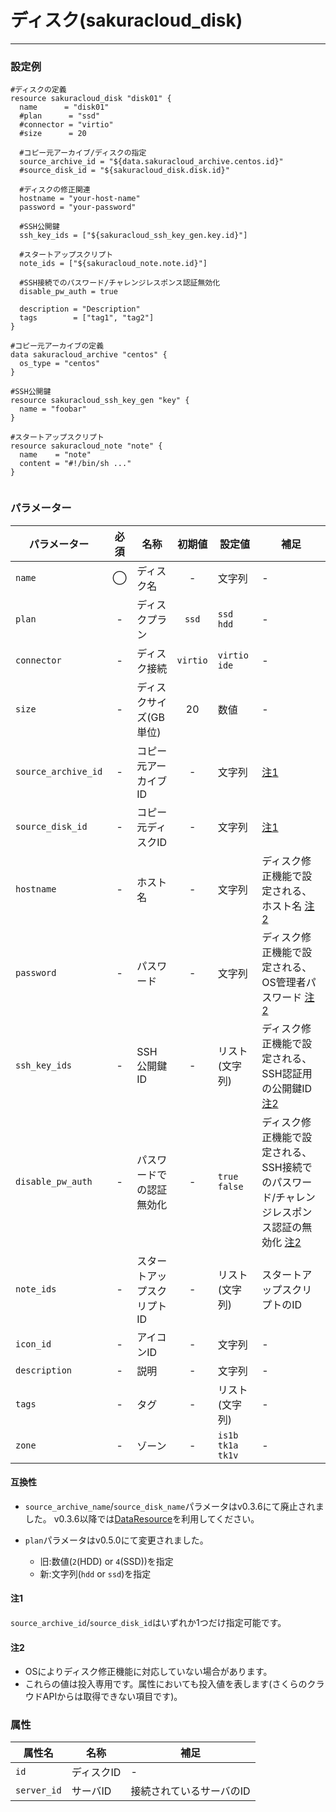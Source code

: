 # ディスク(sakuracloud_disk)

---

### 設定例

```hcl
#ディスクの定義
resource sakuracloud_disk "disk01" {
  name      = "disk01"
  #plan      = "ssd"
  #connector = "virtio"
  #size      = 20

  #コピー元アーカイブ/ディスクの指定
  source_archive_id = "${data.sakuracloud_archive.centos.id}"
  #source_disk_id = "${sakuracloud_disk.disk.id}"

  #ディスクの修正関連
  hostname = "your-host-name"
  password = "your-password"
  
  #SSH公開鍵
  ssh_key_ids = ["${sakuracloud_ssh_key_gen.key.id}"]
  
  #スタートアップスクリプト
  note_ids = ["${sakuracloud_note.note.id}"]
  
  #SSH接続でのパスワード/チャレンジレスポンス認証無効化
  disable_pw_auth = true
 
  description = "Description"
  tags        = ["tag1", "tag2"]
}

#コピー元アーカイブの定義
data sakuracloud_archive "centos" {
  os_type = "centos"
}

#SSH公開鍵
resource sakuracloud_ssh_key_gen "key" {
  name = "foobar"
}

#スタートアップスクリプト
resource sakuracloud_note "note" {
  name    = "note"
  content = "#!/bin/sh ..."
}


```

### パラメーター

|パラメーター         |必須  |名称                |初期値     |設定値                    |補足                                          |
|-------------------|:---:|--------------------|:--------:|------------------------|----------------------------------------------|
| `name`            | ◯   | ディスク名           | -        | 文字列                  | - |
| `plan`            | -   | ディスクプラン        | `ssd` | `ssd`<br />`hdd` | - |
| `connector`      | -   | ディスク接続          | `virtio` | `virtio`<br />`ide`    | - |
| `size`            | -   | ディスクサイズ(GB単位) | 20       | 数値                    | - |
|`source_archive_id`| -   | コピー元アーカイブID   | -        | 文字列                | [注1](#注1) |
|`source_disk_id`   | -   | コピー元ディスクID   | -        | 文字列                | [注1](#注1) |
| `hostname`        | -   | ホスト名               | - | 文字列 | ディスク修正機能で設定される、ホスト名 [注2](#注2)|
| `password`        | -   | パスワード               | - | 文字列 | ディスク修正機能で設定される、OS管理者パスワード [注2](#注2)|
| `ssh_key_ids`     | -   | SSH公開鍵ID             | - | リスト(文字列) | ディスク修正機能で設定される、SSH認証用の公開鍵ID [注2](#注2)|
| `disable_pw_auth` | -   | パスワードでの認証無効化   | - | `true`<br />`false` | ディスク修正機能で設定される、SSH接続でのパスワード/チャレンジレスポンス認証の無効化 [注2](#注2)|
| `note_ids`        | -   | スタートアップスクリプトID | - | リスト(文字列) | スタートアップスクリプトのID |
| `icon_id`         | -   | アイコンID         | - | 文字列 | - |
| `description`     | -   | 説明  | - | 文字列 | - |
| `tags`            | -   | タグ | - | リスト(文字列) | - |
| `zone`            | -   | ゾーン | - | `is1b`<br />`tk1a`<br />`tk1v` | - |


#### 互換性

- `source_archive_name`/`source_disk_name`パラメータはv0.3.6にて廃止されました。
v0.3.6以降では[DataResource](data_resource.md)を利用してください。

- `plan`パラメータはv0.5.0にて変更されました。
    - 旧:数値(`2`(HDD) or `4`(SSD))を指定
    - 新:文字列(`hdd` or `ssd`)を指定


#### 注1

`source_archive_id`/`source_disk_id`はいずれか1つだけ指定可能です。

#### 注2

  - OSによりディスク修正機能に対応していない場合があります。
  - これらの値は投入専用です。属性においても投入値を表します(さくらのクラウドAPIからは取得できない項目です)。

### 属性

|属性名                | 名称                    | 補足                                        |
|---------------------|------------------------|--------------------------------------------|
| `id`                | ディスクID               | -                                          |
| `server_id`         | サーバID               | 接続されているサーバのID                     |

